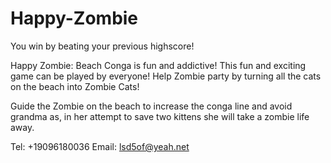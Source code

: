 # Happy-Zombie

You win by beating your previous highscore!

Happy Zombie: Beach Conga is fun and addictive! 
This fun and exciting game can be played by everyone!
Help Zombie party by turning all the cats on the beach into Zombie Cats!

Guide the Zombie on the beach to increase the conga line and avoid grandma as, in her attempt to save two kittens she will take a zombie life away.

Tel: +19096180036
Email: lsd5of@yeah.net
